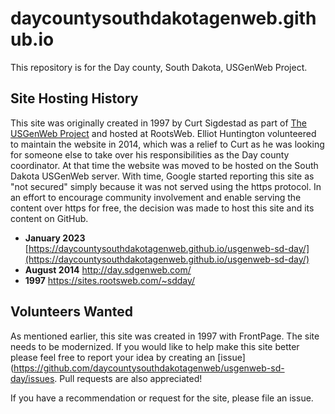 # daycountysouthdakotagenweb.github.io
This repository is for the Day county, South Dakota, USGenWeb Project.

## Site Hosting History

This site was originally created in 1997 by Curt Sigdestad
as part of [The USGenWeb Project](https://www.usgenweb.org/)
and hosted at RootsWeb. Elliot Huntington volunteered to maintain 
the website in 2014, which was a relief to Curt as he was looking 
for someone else to take over his responsibilities as the Day county 
coordinator. At that time the website was moved to be hosted on the
South Dakota USGenWeb server. With time, Google started reporting this 
site as "not secured" simply because it was not served using the https 
protocol. In an effort to encourage community involvement and enable 
serving the content over https for free, the decision was made to host 
this site and its content on GitHub. 

* **January 2023** [https://daycountysouthdakotagenweb.github.io/usgenweb-sd-day/](https://daycountysouthdakotagenweb.github.io/usgenweb-sd-day/)
* **August 2014** http://day.sdgenweb.com/
* **1997** https://sites.rootsweb.com/~sdday/


## Volunteers Wanted

As mentioned earlier, this site was created in 1997 with FrontPage. The
site needs to be modernized. If you would like to help make this site better
please feel free to report your idea by creating an 
[issue](https://github.com/daycountysouthdakotagenweb/usgenweb-sd-day/issues. 
Pull requests are also appreciated!

If you have a recommendation or request for the site, please file an issue.